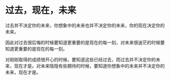# 过去，现在，未来

过去并不决定你的未来，你想象中的未来也并不决定你的未来，你的现在决定你的未来。

因此对过去很后悔的时候要知道更重要的是现在的每一刻，对未来很迷茫的时候要知道更重要的是现在的每一刻。

对刚刚取得的成绩很开心的时候，要知道这些已经过去，而过去并不决定你的未来，现在才是。对未来隐隐有些期待的时候，要知道你想象中的未来并不决定你的未来，现在才是。
